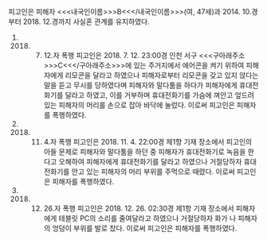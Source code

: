 피고인은 피해자 <<<내국인이름>>>B<<</내국인이름>>>(여, 47세)과 2014. 10.경부터 2018. 12.경까지 사실혼 관계를 유지하였다.
1. 2018. 7. 12.자 폭행
피고인은 2018. 7. 12. 23:00경 인천 서구 <<<구아래주소>>>C<<</구아래주소>>>에 있는 주거지에서 에어콘을 켜기 위하여 피해자에게 리모콘을 달라고 하였으나 피해자로부터 리모콘을 갖고 있지 않다는 말을 듣고 무시를 당하였다며 피해자와 말다툼을 하다가 피해자에게 휴대전화기를 달라고 하였고, 이를 거부하며 휴대전화기를 가슴에 껴안고 엎드려 있는 피해자의 머리를 손으로 잡아 바닥에 눌렀다.
이로써 피고인은 피해자를 폭행하였다.
2. 2018. 11. 4.자 폭행
피고인은 2018. 11. 4. 22:00경 제1항 기재 장소에서 피고인의 아들 문제로 피해자와 말다툼을 하던 중 피해자가 휴대전화기로 녹음을 한다고 오해하여 피해자에게 휴대전화기를 달라고 하였으나 거절당하자 휴대전화기를 안고 있는 피해자의 머리 부위를 주먹으로 때렸다.
이로써 피고인은 피해자를 폭행하였다.
3. 2018. 12. 26.자 폭행
피고인은 2018. 12. 26. 02:30경 제1항 기재 장소에서 피해자에게 테블릿 PC의 소리를 줄여달라고 하였으나 거절당하자 화가 나 피해자의 엉덩이 부위를 발로 찼다.
이로써 피고인은 피해자를 폭행하였다.